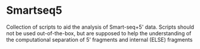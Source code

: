 # Smartseq5
Collection of scripts to aid the analysis of Smart-seq+5' data. 
Scripts should not be used out-of-the-box, but are supposed to help the understanding of the computational separation of 5' fragments and internal (ELSE) fragments
